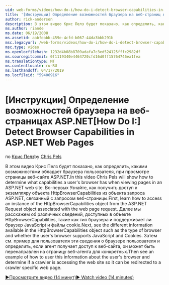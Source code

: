```yaml
---
uid: web-forms/videos/how-do-i/how-do-i-detect-browser-capabilities-in-aspnet-web-pages
title: '[Инструкции] Определение возможностей браузера на веб-страниц ASP.NET | Документация Майкрософт'
author: rick-anderson
description: В этом видео Крис Пелз будет показано, как определить, какими возможностями обладает браузера пользователя, при просмотре страницы веб-сайте ASP.NET. Во-первых, узнайте, как счет...
ms.author: riande
ms.date: 06/19/2008
ms.assetid: aabfeabb-459e-4cfd-b067-44da3bbb291b
msc.legacyurl: /web-forms/videos/how-do-i/how-do-i-detect-browser-capabilities-in-aspnet-web-pages
msc.type: video
ms.openlocfilehash: 1232d4b08b8709adafa7c3ed524125fffc2982df
ms.sourcegitcommit: 0f1119340e4464720cfd16d0ff15764746ea1fea
ms.translationtype: MT
ms.contentlocale: ru-RU
ms.lasthandoff: 04/17/2019
ms.locfileid: "59406916"
---
```

# <a name="how-do-i-detect-browser-capabilities-in-aspnet-web-pages"></a><span data-ttu-id="1f878-104">[Инструкции] Определение возможностей браузера на веб-страницах ASP.NET</span><span class="sxs-lookup"><span data-stu-id="1f878-104">[How Do I:] Detect Browser Capabilities in ASP.NET Web Pages</span></span>

<span data-ttu-id="1f878-105">по [Крис Пелз](https://twitter.com/chrispels)</span><span class="sxs-lookup"><span data-stu-id="1f878-105">by [Chris Pels](https://twitter.com/chrispels)</span></span>

<span data-ttu-id="1f878-106">В этом видео Крис Пелз будет показано, как определить, какими возможностями обладает браузера пользователя, при просмотре страницы веб-сайте ASP.NET.</span><span class="sxs-lookup"><span data-stu-id="1f878-106">In this video Chris Pels will show how to determine what capabilities a user's browser has when viewing pages in an ASP.NET web site.</span></span> <span data-ttu-id="1f878-107">Во-первых Узнайте, как получить доступ к экземпляру объекта HttpBrowserCapabilities из объекта запроса ASP.NET, связанный с запросом веб-страницы.</span><span class="sxs-lookup"><span data-stu-id="1f878-107">First, learn how to access an instance of the HttpBrowserCapabilities object from the ASP.NET Request object associated with the web page request.</span></span> <span data-ttu-id="1f878-108">Далее мы расскажем об различных сведений, доступных в объекте HttpBrowserCapabilities, такие как тип браузера и поддерживает ли браузер JavaScript и файлы cookie.</span><span class="sxs-lookup"><span data-stu-id="1f878-108">Next, see the different information available in the HttpBrowserCapabilities object such as the type of browser and whether the user's browser supports JavaScript and Cookies.</span></span> <span data-ttu-id="1f878-109">Затем см. пример для пользователя эти сведения о браузере пользователя и определить, если агент получает доступ к веб-сайта, он может быть перенаправлен на страницу веб-агента для конкретных.</span><span class="sxs-lookup"><span data-stu-id="1f878-109">Then see an example of how to user this information about the user's browser and determine if a crawler is accessing the web site so it can be redirected to a crawler specific web page.</span></span>

[<span data-ttu-id="1f878-110">&#9654;Просмотрите видео (14 минут)</span><span class="sxs-lookup"><span data-stu-id="1f878-110">&#9654; Watch video (14 minutes)</span></span>](https://channel9.msdn.com/Blogs/ASP-NET-Site-Videos/how-do-i-detect-browser-capabilities-in-aspnet-web-pages)
